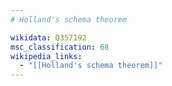 ```yaml
---
# Holland's schema theorem

wikidata: Q357192
msc_classification: 68
wikipedia_links:
  - "[[Holland's schema theorem]]"
---
```


